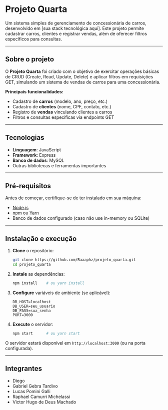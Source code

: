 # Projeto Quarta

Um sistema simples de gerenciamento de concessionária de carros, desenvolvido em \[sua stack tecnológica aqui]. Este projeto permite cadastrar carros, clientes e registrar vendas, além de oferecer filtros específicos para consultas.

---

## Sobre o projeto

O **Projeto Quarta** foi criado com o objetivo de exercitar operações básicas de CRUD (Create, Read, Update, Delete) e aplicar filtros em requisições GET, simulando um sistema de vendas de carros para uma concessionária.

**Principais funcionalidades:**

* Cadastro de **carros** (modelo, ano, preço, etc.)
* Cadastro de **clientes** (nome, CPF, contato, etc.)
* Registro de **vendas** vinculando clientes a carros
* Filtros e consultas específicas via endpoints GET

---

## Tecnologias

* **Linguagem**: JavaScript
* **Framework**: Express
* **Banco de dados**: MySQL
* Outras bibliotecas e ferramentas importantes

---

## Pré-requisitos

Antes de começar, certifique-se de ter instalado em sua máquina:

* [Node.js](https://nodejs.org/)
* [npm](https://www.npmjs.com/) ou [Yarn](https://yarnpkg.com/)
* Banco de dados configurado (caso não use in-memory ou SQLite)

---

## Instalação e execução

1. **Clone** o repositório:

   ```bash
   git clone https://github.com/Raaaphz/projeto_quarta.git
   cd projeto_quarta
   ```

2. **Instale** as dependências:

   ```bash
   npm install    # ou yarn install
   ```

3. **Configure** variáveis de ambiente (se aplicável):

   ```env
   DB_HOST=localhost
   DB_USER=seu_usuario
   DB_PASS=sua_senha
   PORT=3000
   ```

4. **Execute** o servidor:

   ```bash
   npm start      # ou yarn start
   ```

O servidor estará disponível em `http://localhost:3000` (ou na porta configurada).

---

## Integrantes

- Diego
- Gabriel Gebra Tardivo
- Lucas Pomini Galli
- Raphael Camurri Michelassi
- Victor Hugo de Deus Machado
